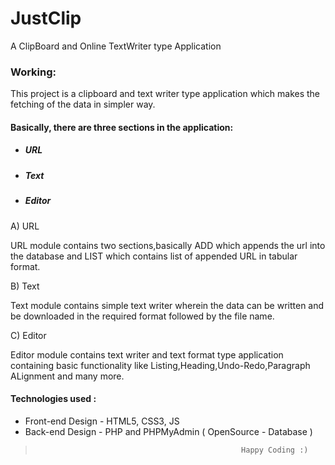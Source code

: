 # JustClip
A ClipBoard and Online TextWriter type Application 
### Working:
 This project is a clipboard and text writer type application which makes the fetching of the data in simpler way. 
#### Basically, there are three sections in the application:
* ##### URL
* ##### Text
* ##### Editor

A) URL 

URL module contains two sections,basically ADD which appends the url into the database and LIST which contains list of appended URL in tabular format.

B) Text

Text module contains simple text writer wherein the data can be written and be downloaded in the required format followed by the file name.

C) Editor

Editor module contains text writer and text format type application containing basic functionality like Listing,Heading,Undo-Redo,Paragraph ALignment and many more.


#### Technologies used :
* Front-end Design - HTML5, CSS3, JS 
* Back-end Design - PHP and PHPMyAdmin ( OpenSource - Database )



>                                                   Happy Coding :)

